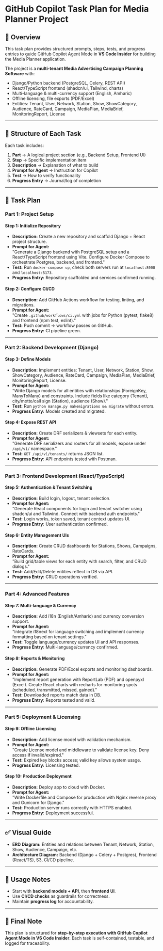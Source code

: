 # GitHub Copilot Task Plan for Media Planner Project

## 📌 Overview
This task plan provides structured prompts, steps, tests, and progress entries to guide GitHub Copilot Agent Mode in **VS Code Insider** for building the Media Planner application.

The project is a **multi-tenant Media Advertising Campaign Planning Software** with:
- Django/Python backend (PostgreSQL, Celery, REST API)
- React/TypeScript frontend (shadcn/ui, Tailwind, charts)
- Multi-language & multi-currency support (English, Amharic)
- Offline licensing, file exports (PDF/Excel)
- Entities: Tenant, User, Network, Station, Show, ShowCategory, Audience, RateCard, Campaign, MediaPlan, MediaBrief, MonitoringReport, License

---

## 📂 Structure of Each Task
Each task includes:
1. **Part** → A logical project section (e.g., Backend Setup, Frontend UI)
2. **Step** → Specific implementation item
3. **Description** → Explanation of what to build
4. **Prompt for Agent** → Instruction for Copilot
5. **Test** → How to verify functionality
6. **Progress Entry** → Journal/log of completion

---

## 🧩 Task Plan

### Part 1: Project Setup
#### Step 1: Initialize Repository
- **Description:** Create a new repository and scaffold Django + React project structure.
- **Prompt for Agent:**  
  "Generate a Django backend with PostgreSQL setup and a React/TypeScript frontend using Vite. Configure Docker Compose to orchestrate Postgres, backend, and frontend."
- **Test:** Run `docker-compose up`, check both servers run at `localhost:8000` and `localhost:5173`.
- **Progress Entry:** Repository scaffolded and services confirmed running.

#### Step 2: Configure CI/CD
- **Description:** Add GitHub Actions workflow for testing, linting, and migrations.
- **Prompt for Agent:**  
  "Create `.github/workflows/ci.yml` with jobs for Python (pytest, flake8) and frontend (npm test, eslint)."
- **Test:** Push commit → workflow passes on GitHub.
- **Progress Entry:** CI pipeline green.

---

### Part 2: Backend Development (Django)
#### Step 3: Define Models
- **Description:** Implement entities: Tenant, User, Network, Station, Show, ShowCategory, Audience, RateCard, Campaign, MediaPlan, MediaBrief, MonitoringReport, License.
- **Prompt for Agent:**  
  "Write Django models for all entities with relationships (ForeignKey, ManyToMany) and constraints. Include fields like category (Tenant), city/motto/call sign (Station), audience (Show)."
- **Test:** Run `python manage.py makemigrations && migrate` without errors.
- **Progress Entry:** Models created and migrated.

#### Step 4: Expose REST API
- **Description:** Create DRF serializers & viewsets for each entity.
- **Prompt for Agent:**  
  "Generate DRF serializers and routers for all models, expose under `/api/v1/` namespace."
- **Test:** `GET /api/v1/tenants/` returns JSON list.
- **Progress Entry:** API endpoints tested with Postman.

---

### Part 3: Frontend Development (React/TypeScript)
#### Step 5: Authentication & Tenant Switching
- **Description:** Build login, logout, tenant selection.
- **Prompt for Agent:**  
  "Generate React components for login and tenant switcher using shadcn/ui and Tailwind. Connect with backend auth endpoints."
- **Test:** Login works, token saved, tenant context updates UI.
- **Progress Entry:** User authentication confirmed.

#### Step 6: Entity Management UIs
- **Description:** Create CRUD dashboards for Stations, Shows, Campaigns, RateCards.
- **Prompt for Agent:**  
  "Build grid/table views for each entity with search, filter, and CRUD dialogs."
- **Test:** Add/Edit/Delete entities reflect in DB via API.
- **Progress Entry:** CRUD operations verified.

---

### Part 4: Advanced Features
#### Step 7: Multi-language & Currency
- **Description:** Add i18n (English/Amharic) and currency conversion support.
- **Prompt for Agent:**  
  "Integrate i18next for language switching and implement currency formatting based on tenant settings."
- **Test:** Toggle language/currency updates UI and API responses.
- **Progress Entry:** Multi-language/currency confirmed.

#### Step 8: Reports & Monitoring
- **Description:** Generate PDF/Excel exports and monitoring dashboards.
- **Prompt for Agent:**  
  "Implement report generation with ReportLab (PDF) and openpyxl (Excel). Create React charts with recharts for monitoring spots (scheduled, transmitted, missed, gained)."
- **Test:** Downloaded reports match data in DB.
- **Progress Entry:** Reports tested and valid.

---

### Part 5: Deployment & Licensing
#### Step 9: Offline Licensing
- **Description:** Add license model with validation mechanism.
- **Prompt for Agent:**  
  "Create License model and middleware to validate license key. Deny access if invalid/expired."
- **Test:** Expired key blocks access; valid key allows system usage.
- **Progress Entry:** Licensing tested.

#### Step 10: Production Deployment
- **Description:** Deploy app to cloud with Docker.
- **Prompt for Agent:**  
  "Write Dockerfile and Compose for production with Nginx reverse proxy and Gunicorn for Django."
- **Test:** Production server runs correctly with HTTPS enabled.
- **Progress Entry:** Deployment successful.

---

## ✅ Visual Guide
- **ERD Diagram:** Entities and relations between Tenant, Network, Station, Show, Audience, Campaign, etc.  
- **Architecture Diagram:** Backend (Django + Celery + Postgres), Frontend (React/TS), S3, CI/CD pipeline.

---

## 📖 Usage Notes
- Start with **backend models + API**, then **frontend UI**.
- Use **CI/CD checks** as guardrails for correctness.
- Maintain **progress log** for accountability.

---

## 🏁 Final Note
This plan is structured for **step-by-step execution with GitHub Copilot Agent Mode in VS Code Insider**. Each task is self-contained, testable, and logged for traceability.
